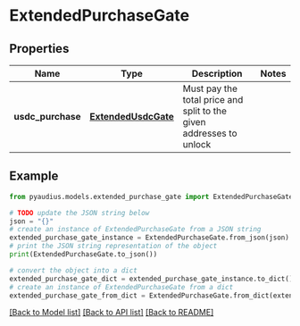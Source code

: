 # ExtendedPurchaseGate


## Properties

Name | Type | Description | Notes
------------ | ------------- | ------------- | -------------
**usdc_purchase** | [**ExtendedUsdcGate**](ExtendedUsdcGate.md) | Must pay the total price and split to the given addresses to unlock | 

## Example

```python
from pyaudius.models.extended_purchase_gate import ExtendedPurchaseGate

# TODO update the JSON string below
json = "{}"
# create an instance of ExtendedPurchaseGate from a JSON string
extended_purchase_gate_instance = ExtendedPurchaseGate.from_json(json)
# print the JSON string representation of the object
print(ExtendedPurchaseGate.to_json())

# convert the object into a dict
extended_purchase_gate_dict = extended_purchase_gate_instance.to_dict()
# create an instance of ExtendedPurchaseGate from a dict
extended_purchase_gate_from_dict = ExtendedPurchaseGate.from_dict(extended_purchase_gate_dict)
```
[[Back to Model list]](../README.md#documentation-for-models) [[Back to API list]](../README.md#documentation-for-api-endpoints) [[Back to README]](../README.md)



